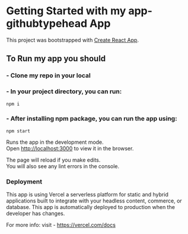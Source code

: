 # Getting Started with my app-githubtypehead App

This project was bootstrapped with [Create React App](https://github.com/facebook/create-react-app).

## To Run my app you should
 ###  - Clone my repo in your local
 ###  - In your project directory, you can run:
    npm i
 ###  - After installing npm package, you can run the app using:
    npm start

Runs the app in the development mode.\
Open [http://localhost:3000](http://localhost:3000) to view it in the browser.

The page will reload if you make edits.\
You will also see any lint errors in the console.

### Deployment
This app is using Vercel a serverless platform for static and hybrid applications built to integrate with your headless content, commerce, or database.
This app is automatically deployed to production when the developer has changes.

For more info: visit - https://vercel.com/docs
